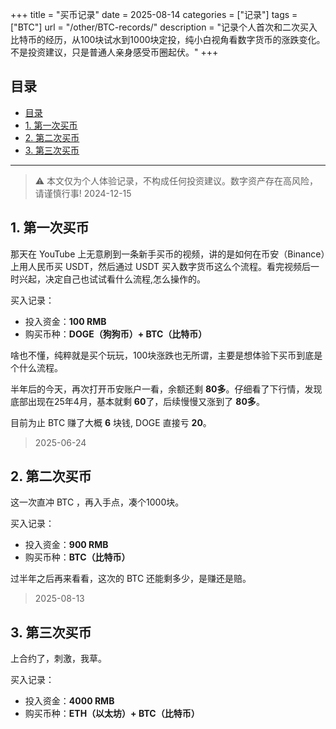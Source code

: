 +++
title = "买币记录"
date = 2025-08-14
categories = ["记录"]
tags = ["BTC"]
url = "/other/BTC-records/"
description = "记录个人首次和二次买入比特币的经历，从100块试水到1000块定投，纯小白视角看数字货币的涨跌变化。不是投资建议，只是普通人亲身感受币圈起伏。"
+++
## 目录
- [目录](#目录)
- [1. 第一次买币](#1-第一次买币)
- [2. 第二次买币](#2-第二次买币)
- [3. 第三次买币](#3-第三次买币)

---
> ⚠️ 本文仅为个人体验记录，不构成任何投资建议。数字资产存在高风险，请谨慎行事!
> 2024-12-15

## 1. 第一次买币
那天在 YouTube 上无意刷到一条新手买币的视频，讲的是如何在币安（Binance）上用人民币买 USDT，然后通过 USDT 买入数字货币这么个流程。看完视频后一时兴起，决定自己也试试看什么流程,怎么操作的。

买入记录：
- 投入资金：**100 RMB**
- 购买币种：**DOGE（狗狗币）+ BTC（比特币）**

啥也不懂，纯粹就是买个玩玩，100块涨跌也无所谓，主要是想体验下买币到底是个什么流程。

半年后的今天，再次打开币安账户一看，余额还剩 **80多**。仔细看了下行情，发现底部出现在25年4月，基本就剩 **60**了，后续慢慢又涨到了 **80多**。

目前为止 BTC 赚了大概 **6** 块钱, DOGE 直接亏 **20**。

> 2025-06-24
## 2. 第二次买币

这一次直冲 BTC ，再入手点，凑个1000块。

买入记录：
- 投入资金：**900 RMB**
- 购买币种：**BTC（比特币）**

过半年之后再来看看，这次的 BTC 还能剩多少，是赚还是赔。

> 2025-08-13
## 3. 第三次买币

上合约了，刺激，我草。

买入记录：
- 投入资金：**4000 RMB**
- 购买币种：**ETH（以太坊）+ BTC（比特币）**


